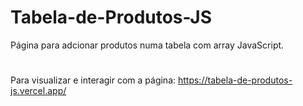 # Tabela-de-Produtos-JS
Página para adcionar produtos numa tabela com array JavaScript.
#
Para visualizar e interagir com a página: https://tabela-de-produtos-js.vercel.app/
